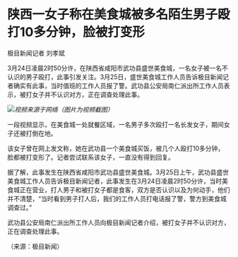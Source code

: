 # 陕西一女子称在美食城被多名陌生男子殴打10多分钟，脸被打变形

极目新闻记者 刘孝斌

3月24日凌晨2时50分许，在陕西省咸阳市武功县盛世美食城，一名女子被一名不认识的男子殴打，此事引发关注。3月25日，盛世美食城工作人员告诉极目新闻记者确实有此事，当时值班的工作人员报了警。武功县公安局南仁派出所工作人员表示，被打女子并不认识对方，正在调查处理此事。

![](https://inews.gtimg.com/news_bt/O41xU1ksmk-gVSJzoFai-nnAGE2ZTF-lfK7EhErSH5JpcAA/1000)_视频来源于网络（图片为视频截图）_

一段视频显示，在美食城一处就餐区域，一名男子多次殴打一名长发女子，期间女子还被打倒在地。

该女子曾在网上发文称，她在武功县一个美食城买饭，被几个人殴打10多分钟，脸都被打变形了。记者尝试联系该女子，一直没有得到回复。

据了解，此事发生在陕西省咸阳市武功县盛世美食城。3月25日上午，武功县盛世美食城工作人员告诉极目新闻记者，此事发生在3月24日凌晨2时50分许，当时美食城正在营业，打人男子和被打女子都是食客，双方是否认识以及为何动手，他们并不清楚，“当时看到男子打人后，我们的工作人员打电话报了警，警方到美食城调查过。”

武功县公安局南仁派出所工作人员向极目新闻记者介绍，被打女子并不认识对方，正在调查处理此事。

（来源：极目新闻）

